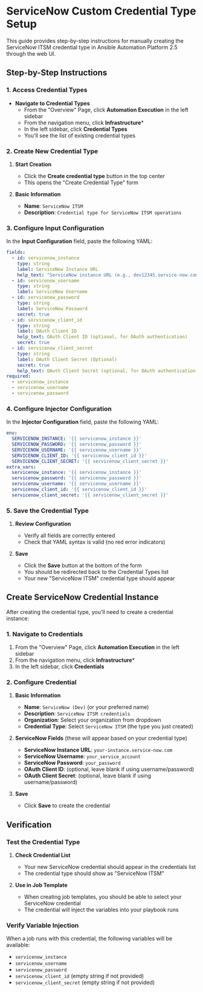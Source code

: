 # ServiceNow Custom Credential Type Setup

This guide provides step-by-step instructions for manually creating the ServiceNow ITSM credential type in Ansible Automation Platform 2.5 through the web UI.

## Step-by-Step Instructions

### 1. Access Credential Types

- **Navigate to Credential Types**
    - From the "Overview" Page, click **Automation Execution** in the left sidebar
    - From the navigation menu, click **Infrastructure***
    - In the left sidebar, click **Credential Types**
    - You'll see the list of existing credential types

### 2. Create New Credential Type

1. **Start Creation**
   - Click the **Create credential type** button in the top center
   - This opens the "Create Credential Type" form

2. **Basic Information**
   - **Name**: `ServiceNow ITSM`
   - **Description**: `Credential type for ServiceNow ITSM operations`

### 3. Configure Input Configuration

In the **Input Configuration** field, paste the following YAML:

```yaml
fields:
  - id: servicenow_instance
    type: string
    label: ServiceNow Instance URL
    help_text: "ServiceNow instance URL (e.g., dev12345.service-now.com)"
  - id: servicenow_username
    type: string
    label: ServiceNow Username
  - id: servicenow_password
    type: string
    label: ServiceNow Password
    secret: true
  - id: servicenow_client_id
    type: string
    label: OAuth Client ID
    help_text: OAuth Client ID (optional, for OAuth authentication)
    secret: true
  - id: servicenow_client_secret
    type: string
    label: OAuth Client Secret (Optional)
    secret: true
    help_text: OAuth Client Secret (optional, for OAuth authentication)
required:
  - servicenow_instance
  - servicenow_username
  - servicenow_password
```

### 4. Configure Injector Configuration

In the **Injector Configuration** field, paste the following YAML:

```yaml
env:
  SERVICENOW_INSTANCE: '{{ servicenow_instance }}'
  SERVICENOW_PASSWORD: '{{ servicenow_password }}'
  SERVICENOW_USERNAME: '{{ servicenow_username }}'
  SERVICENOW_CLIENT_ID: '{{ servicenow_client_id }}'
  SERVICENOW_CLIENT_SECRET: '{{ servicenow_client_secret }}'
extra_vars:
  servicenow_instance: '{{ servicenow_instance }}'
  servicenow_password: '{{ servicenow_password }}'
  servicenow_username: '{{ servicenow_username }}'
  servicenow_client_id: '{{ servicenow_client_id }}'
  servicenow_client_secret: '{{ servicenow_client_secret }}'
```

### 5. Save the Credential Type

1. **Review Configuration**
   - Verify all fields are correctly entered
   - Check that YAML syntax is valid (no red error indicators)

2. **Save**
   - Click the **Save** button at the bottom of the form
   - You should be redirected back to the Credential Types list
   - Your new "ServiceNow ITSM" credential type should appear

## Create ServiceNow Credential Instance

After creating the credential type, you'll need to create a credential instance:

### 1. Navigate to Credentials

1. From the "Overview" Page, click **Automation Execution** in the left sidebar
2. From the navigation menu, click **Infrastructure***
3. In the left sidebar, click **Credentials**

### 2. Configure Credential

1. **Basic Information**
   - **Name**: `ServiceNow (Dev)` (or your preferred name)
   - **Description**: `ServiceNow ITSM credentials`
   - **Organization**: Select your organization from dropdown
   - **Credential Type**: Select `ServiceNow ITSM` (the type you just created)

2. **ServiceNow Fields** (these will appear based on your credential type)
   - **ServiceNow Instance URL**: `your-instance.service-now.com`
   - **ServiceNow Username**: `your_service_account`
   - **ServiceNow Password**: `your_password`
   - **OAuth Client ID**: (optional, leave blank if using username/password)
   - **OAuth Client Secret**: (optional, leave blank if using username/password)

3. **Save**
   - Click **Save** to create the credential

## Verification

### Test the Credential Type

1. **Check Credential List**
   - Your new ServiceNow credential should appear in the credentials list
   - The credential type should show as "ServiceNow ITSM"

2. **Use in Job Template**
   - When creating job templates, you should be able to select your ServiceNow credential
   - The credential will inject the variables into your playbook runs

### Verify Variable Injection

When a job runs with this credential, the following variables will be available:
- `servicenow_instance`
- `servicenow_username` 
- `servicenow_password`
- `servicenow_client_id` (empty string if not provided)
- `servicenow_client_secret` (empty string if not provided)